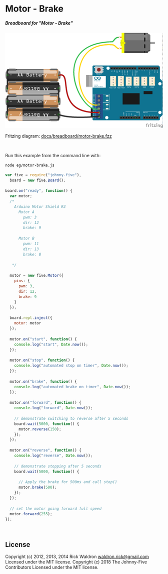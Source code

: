 <!--remove-start-->

# Motor - Brake

<!--remove-end-->






##### Breadboard for "Motor - Brake"



![docs/breadboard/motor-brake.png](breadboard/motor-brake.png)<br>

Fritzing diagram: [docs/breadboard/motor-brake.fzz](breadboard/motor-brake.fzz)

&nbsp;




Run this example from the command line with:
```bash
node eg/motor-brake.js
```


```javascript
var five = require("johnny-five"),
  board = new five.Board();

board.on("ready", function() {
  var motor;
  /*
    Arduino Motor Shield R3
      Motor A
        pwm: 3
        dir: 12
        brake: 9

      Motor B
        pwm: 11
        dir: 13
        brake: 8

   */

  motor = new five.Motor({
    pins: {
      pwm: 3,
      dir: 12,
      brake: 9
    }
  });

  board.repl.inject({
    motor: motor
  });

  motor.on("start", function() {
    console.log("start", Date.now());
  });

  motor.on("stop", function() {
    console.log("automated stop on timer", Date.now());
  });

  motor.on("brake", function() {
    console.log("automated brake on timer", Date.now());
  });

  motor.on("forward", function() {
    console.log("forward", Date.now());

    // demonstrate switching to reverse after 5 seconds
    board.wait(5000, function() {
      motor.reverse(150);
    });
  });

  motor.on("reverse", function() {
    console.log("reverse", Date.now());

    // demonstrate stopping after 5 seconds
    board.wait(5000, function() {

      // Apply the brake for 500ms and call stop()
      motor.brake(500);
    });
  });

  // set the motor going forward full speed
  motor.forward(255);
});

```








&nbsp;

<!--remove-start-->

## License
Copyright (c) 2012, 2013, 2014 Rick Waldron <waldron.rick@gmail.com>
Licensed under the MIT license.
Copyright (c) 2018 The Johnny-Five Contributors
Licensed under the MIT license.

<!--remove-end-->
